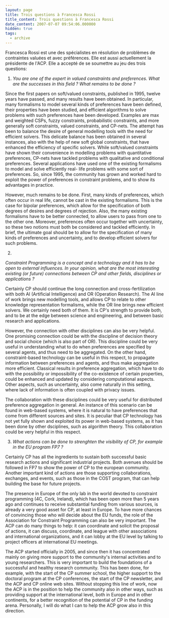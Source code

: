 ```yaml
---
layout: page
title: Trois questions à Francesca Rossi
title_content: Trois questions à Francesca Rossi
date_content: 2007-07-07 09:54:06.000000
hidden: true
tags:
  - archive
---
```

Francesca Rossi est une des spécialistes en résolution de problèmes de
contraintes valuées et avec préférences. Elle est aussi actuellement la
présidente de l'ACP. Elle a accepté de se soumettre au jeu des trois
questions:





  1.  _You are one of the expert in valued constraints and preferences. What are the successes in this field ? What remains to be done ?_  
  


Since the first papers on soft/valued constraints, published in 1995, twelve
years have passed, and many results have been obtained. In particular, many
formalisms to model several kinds of preferences have been defined, their
properties have been studied, and efficient algorithms to solve problems with
such preferences have been developed. Examples are max and weighted CSPs,
fuzzy constraints, probabilistic constraints, and more generally soft
constraints, valued constraints, and CP-nets. The attempt has been to balance
the desire of general modelling tools with the need for efficient solvers.
This delicate balance has been obtained in several instances, also with the
help of new soft global constraints, that have enhanced the efficiency of
specific solvers. While soft/valued constraints have shown their convenience
in modelling problems with quantitative preferences, CP-nets have tackled
problems with qualitative and conditional preferences. Several applications
have used one of the existing formalisms to model and solve efficiently real-
life problems with some sort of preferences. So, since 1995, the community has
grown and worked hard to exploit the power of preferences in constraint
problems, and to show its advantages in practice.

  


However, much remains to be done. First, many kinds of preferences, which
often occur in real life, cannot be cast in the existing formalisms. This is
the case for bipolar preferences, which allow for the specification of both
degrees of desires and degrees of rejection. Also, the many existing
formalisms have to be better connected, to allow users to pass from one to the
other one. Moreover, preferences often occur together with uncertainty, so
these two notions must both be considered and tackled efficiently. In brief,
the ultimate goal should be to allow for the specification of many kinds of
preferences and uncertainty, and to develop efficient solvers for such
problems.





  2. 

 _Constraint Programming is a concept and a technology and it has to be open
to external influences. In your opinion, what are the most interesting
existing (or future) connections between CP and other fields, disciplines or
applications ?_

  


Certainly CP should continue the long connection and cross-fertilization with
both AI (Artificial Intelligence) and OR (Operation Research). The AI line of
work brings new modelling tools, and allows CP to relate to other knowledge
representation formalisms, while the OR line brings new efficient solvers. We
certainly need both of them. It is CP's strength to provide both, and to be at
the edge between science and engineering, and between basic research and
applications.

  


However, the connection with other disciplines can also be very helpful. One
promising connection could be with the discipline of decision theory and
social choice (which is also part of OR). This discipline could be very useful
in understanding what to do when preferences are specified by several agents,
and thus need to be aggregated. On the other hand, constraint-based technology
can be useful in this respect, to propagate information between preferences
and agents, and thus make aggregation more efficient. Classical results in
preference aggregation, which have to do with the possibility or impossibility
of the co-existence of certain properties, could be enhanced and updated by
considering computational aspects. Other aspects, such as uncertainty, also
come naturally in this setting, where lack of information is often coupled
with privacy issues.

  


The collaboration with these disciplines could be very useful for distributed
preference aggregation in general. An instance of this scenario can be found
in web-based systems, where it is natural to have preferences that come from
different sources and sites. It is peculiar that CP technology has not yet
fully shown and exploited its power in web-based systems, as it has been done
by other dsciplines, such as algorithm theory. This collaboration could be
very helpful in this respect.





  3.  _What actions can be done to strenghten the visibility of CP, for example in the EU program FP7 ?_  
  


Certainly CP has all the ingredients to sustain both successful basic research
actions and significant industrial projects. Both avenues should be followed
in FP7 to show the power of CP to the european community. Another important
kind of actions are those supporting collaborations, exchanges, and events,
such as those in the COST program, that can help building the base for future
projects.

  


The presence in Europe of the only lab in the world devoted to constraint
programming (4C, Cork, Ireland), which has been open more than 5 years ago and
continues to receive substantial funding from various sources, is already a
very good asset for CP, at least in Europe. To have more chances of convincing
those who will decide about the EU funds, the role of the Association for
Constraint Programming can also be very important. The ACP can do many things
to help: it can coordinate and solicit the proposal of actions, it can
discuss, coordinate, and league with other associations and international
organizations, and it can lobby at the EU level by talking to project officers
at international EU meetings.

  


The ACP started officially in 2005, and since then it has concentrated mainly
on giving more support to the community's internal activities and to young
researchers. This is very important to build the foundations of a successful
and healthy research community. This has been done, for example, with the
start of the CP summer school, the higher support to the doctoral program at
the CP conferences, the start of the CP newsletter, and the ACP and CP online
web sites. Without stopping this line of work, now the ACP is in the position
to help the community also in other ways, such as providing support at the
international level, both in Europe and in other continents, for a better
recognition of the potential of CP in the funding arena. Personally, I will do
what I can to help the ACP grow also in this direction.





